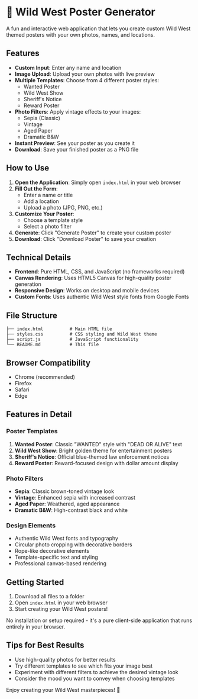 # 🤠 Wild West Poster Generator

A fun and interactive web application that lets you create custom Wild West themed posters with your own photos, names, and locations.

## Features

- **Custom Input**: Enter any name and location
- **Image Upload**: Upload your own photos with live preview
- **Multiple Templates**: Choose from 4 different poster styles:
  - Wanted Poster
  - Wild West Show
  - Sheriff's Notice
  - Reward Poster
- **Photo Filters**: Apply vintage effects to your images:
  - Sepia (Classic)
  - Vintage
  - Aged Paper
  - Dramatic B&W
- **Instant Preview**: See your poster as you create it
- **Download**: Save your finished poster as a PNG file

## How to Use

1. **Open the Application**: Simply open `index.html` in your web browser
2. **Fill Out the Form**:
   - Enter a name or title
   - Add a location
   - Upload a photo (JPG, PNG, etc.)
3. **Customize Your Poster**:
   - Choose a template style
   - Select a photo filter
4. **Generate**: Click "Generate Poster" to create your custom poster
5. **Download**: Click "Download Poster" to save your creation

## Technical Details

- **Frontend**: Pure HTML, CSS, and JavaScript (no frameworks required)
- **Canvas Rendering**: Uses HTML5 Canvas for high-quality poster generation
- **Responsive Design**: Works on desktop and mobile devices
- **Custom Fonts**: Uses authentic Wild West style fonts from Google Fonts

## File Structure

```
├── index.html          # Main HTML file
├── styles.css          # CSS styling and Wild West theme
├── script.js           # JavaScript functionality
└── README.md           # This file
```

## Browser Compatibility

- Chrome (recommended)
- Firefox
- Safari
- Edge

## Features in Detail

### Poster Templates

1. **Wanted Poster**: Classic "WANTED" style with "DEAD OR ALIVE" text
2. **Wild West Show**: Bright golden theme for entertainment posters
3. **Sheriff's Notice**: Official blue-themed law enforcement notices
4. **Reward Poster**: Reward-focused design with dollar amount display

### Photo Filters

- **Sepia**: Classic brown-toned vintage look
- **Vintage**: Enhanced sepia with increased contrast
- **Aged Paper**: Weathered, aged appearance
- **Dramatic B&W**: High-contrast black and white

### Design Elements

- Authentic Wild West fonts and typography
- Circular photo cropping with decorative borders
- Rope-like decorative elements
- Template-specific text and styling
- Professional canvas-based rendering

## Getting Started

1. Download all files to a folder
2. Open `index.html` in your web browser
3. Start creating your Wild West posters!

No installation or setup required - it's a pure client-side application that runs entirely in your browser.

## Tips for Best Results

- Use high-quality photos for better results
- Try different templates to see which fits your image best
- Experiment with different filters to achieve the desired vintage look
- Consider the mood you want to convey when choosing templates

Enjoy creating your Wild West masterpieces! 🤠
